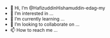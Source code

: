 - 👋 Hi, I’m @HafizuddinHishamuddin-edag-my
- 👀 I’m interested in ...
- 🌱 I’m currently learning ...
- 💞️ I’m looking to collaborate on ...
- 📫 How to reach me ...

<!---
HafizuddinHishamuddin-edag-my/HafizuddinHishamuddin-edag-my is a ✨ special ✨ repository because its `README.md` (this file) appears on your GitHub profile.
You can click the Preview link to take a look at your changes.
--->
